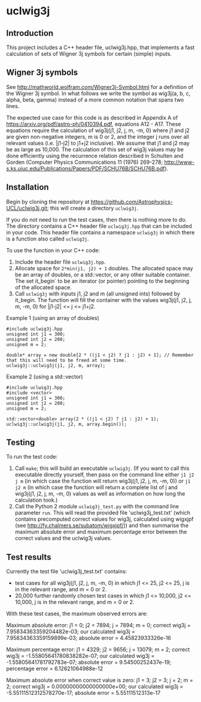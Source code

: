 # uclwig3j

## Introduction

This project includes a C++ header file, uclwig3j.hpp, that implements a fast calculation of sets of Wigner 3j symbols for certain (simple) inputs.

## Wigner 3j symbols

See http://mathworld.wolfram.com/Wigner3j-Symbol.html for a definition of the Wigner 3j symbol. In what follows we write the symbol as wig3j(a, b, c, alpha, beta, gamma) instead of a more common notation that spans two lines.

The expected use case for this code is as described in Appendix A of https://arxiv.org/pdf/astro-ph/0410394.pdf, equations A12 - A17. These equations require the calculation of wig3j(j1, j2, j, m, -m, 0) where j1 and j2 are given non-negative integers, m is 0 or 2, and the integer j runs over all relevant values (i.e. |j1-j2| to j1+j2 inclusive). We assume that j1 and j2 may be as large as 10,000. The calculation of this set of wig3j values may be done efficiently using the recurrence relation described in Schulten and Gorden (Computer Physics Communications 11 (1976) 269-278; http://www-s.ks.uiuc.edu/Publications/Papers/PDF/SCHU76B/SCHU76B.pdf).

## Installation

Begin by cloning the repository at https://github.com/Astrophysics-UCL/uclwig3j.git; this will create a directory `uclwig3j`.

If you do not need to run the test cases, then there is nothing more to do. The directory contains a C++ header file `uclwig3j.hpp` that can be included in your code. This header file contains a namespace `uclwig3j` in which there is a function also called `uclwig3j`.

To use the function in your C++ code:
1. Include the header file `uclwig3j.hpp`.
1. Allocate space for `2*min(j1, j2) + 1` doubles. The allocated space may be an array of doubles, or a std::vector<double>, or any other suitable container. The set it_begin` to be an iterator (or pointer) pointing to the beginning of the allocated space.
1. Call `uclwig3j` with inputs j1, j2 and m (all unsigned ints) followed by it_begin. The function will fill the container with the values wig3j(j1, j2, j, m, -m, 0) for |j1-j2| <= j <= j1+j2.

Example 1 (using an array of doubles)

```
#include uclwig3j.hpp
unsigned int j1 = 300;
unsigned int j2 = 200;
unsigned m = 2;

double* array = new double[2 * ((j1 < j2) ? j1 : j2) + 1]; // Remember that this will need to be freed at some time.
uclwig3j::uclwig3j(j1, j2, m, array);
```

Example 2 (using a std::vector)
```
#include uclwig3j.hpp
#include <vector>
unsigned int j1 = 300;
unsigned int j2 = 200;
unsigned m = 2;

std::vector<double> array(2 * ((j1 < j2) ? j1 : j2) + 1);
uclwig3j::uclwig3j(j1, j2, m, array.begin());
```

## Testing

To run the test code:
1. Call `make`; this will build an executable `uclwig3j`. (If you want to call this executable directly yourself, then pass on the command line either `j1 j2 j m` (in which case the function will return wig3j(j1, j2, j, m, -m, 0)) or `j1 j2 m` (in which case the function will return a complete list of j and wig3j(j1, j2, j, m, -m, 0) values as well as information on how long the calculation took.)
2. Call the Python 2 module `uclwig3j_test.py` with the command line parameter `run`. This will read the provided file 'uclwig3j_test.txt' (which contains precomputed correct values for wig3j, calculated using wigxjpf (see http://fy.chalmers.se/subatom/wigxjpf/)) and then summarise the maximum absolute error and maximum percentage error between the correct values and the uclwig3j values.

## Test results

Currently the test file 'uclwig3j_test.txt' contains:
* test cases for all wig3j(j1, j2, j, m, -m, 0) in which j1 <= 25, j2 <= 25, j is in the relevant range, and m = 0 or 2. 
* 20,000 further randomly chosen test cases in which j1 <= 10,000, j2 <= 10,000, j is in the relevant range, and m = 0 or 2.

With these test cases, the maximum observed errors are:

Maximum absolute error:
j1 = 0; j2 = 7894; j = 7894; m = 0; correct wig3j = 7.95834363359204482e-03; our calculated wig3j = 7.95834363359159899e-03; absolute error = 4.45823933326e-16

Maximum percentage error:
j1 = 4329; j2 = 9656; j = 13079; m = 2; correct wig3j = -1.55805641780838282e-07; our calculated wig3j = -1.55805641781792783e-07; absolute error = 9.54500252437e-19; percentage error = 6.12621064988e-12

Maximum absolute error when correct value is zero:
j1 = 3; j2 = 3; j = 2; m = 2; correct wig3j = 0.00000000000000000e+00; our calculated wig3j = -5.55111512312578270e-17; absolute error = 5.55111512313e-17
